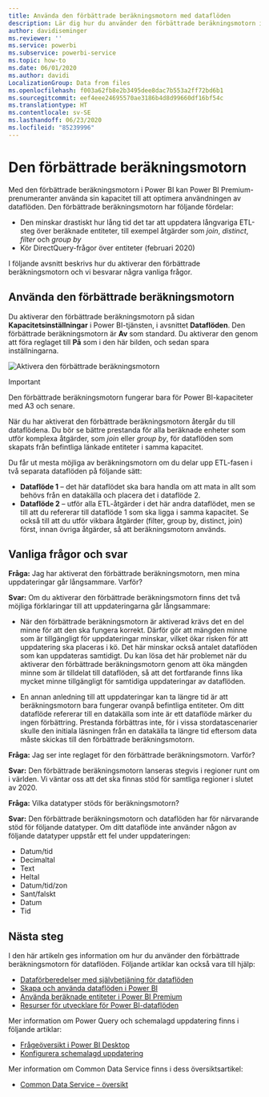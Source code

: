 ```yaml
---
title: Använda den förbättrade beräkningsmotorn med dataflöden
description: Lär dig hur du använder den förbättrade beräkningsmotorn i Power BI Premium med data flöden
author: davidiseminger
ms.reviewer: ''
ms.service: powerbi
ms.subservice: powerbi-service
ms.topic: how-to
ms.date: 06/01/2020
ms.author: davidi
LocalizationGroup: Data from files
ms.openlocfilehash: f003a62fb8e2b3495dee8dac7b553a2ff72bd6b1
ms.sourcegitcommit: eef4eee24695570ae3186b4d8d99660df16bf54c
ms.translationtype: HT
ms.contentlocale: sv-SE
ms.lasthandoff: 06/23/2020
ms.locfileid: "85239996"
---
```

# <a name="the-enhanced-compute-engine"></a>Den förbättrade beräkningsmotorn

Med den förbättrade beräkningsmotorn i Power BI kan Power BI Premium-prenumeranter använda sin kapacitet till att optimera användningen av dataflöden. Den förbättrade beräkningsmotorn har följande fördelar:

* Den minskar drastiskt hur lång tid det tar att uppdatera långvariga ETL-steg över beräknade entiteter, till exempel åtgärder som *join*, *distinct*, *filter* och *group by*
* Kör DirectQuery-frågor över entiteter (februari 2020)

I följande avsnitt beskrivs hur du aktiverar den förbättrade beräkningsmotorn och vi besvarar några vanliga frågor.


## <a name="using-the-enhanced-compute-engine"></a>Använda den förbättrade beräkningsmotorn

Du aktiverar den förbättrade beräkningsmotorn på sidan **Kapacitetsinställningar** i Power BI-tjänsten, i avsnittet **Dataflöden**. Den förbättrade beräkningsmotorn är **Av** som standard. Du aktiverar den genom att föra reglaget till **På** som i den här bilden, och sedan spara inställningarna. 

![Aktivera den förbättrade beräkningsmotorn](media/service-dataflows-enhanced-compute-engine/enhanced-compute-engine-01.png)

> [!IMPORTANT]
> Den förbättrade beräkningsmotorn fungerar bara för Power BI-kapaciteter med A3 och senare.

När du har aktiverat den förbättrade beräkningsmotorn återgår du till dataflödena. Du bör se bättre prestanda för alla beräknade enheter som utför komplexa åtgärder, som *join* eller *group by*, för dataflöden som skapats från befintliga länkade entiteter i samma kapacitet. 

Du får ut mesta möjliga av beräkningsmotorn om du delar upp ETL-fasen i två separata dataflöden på följande sätt:

* **Dataflöde 1** – det här dataflödet ska bara handla om att mata in allt som behövs från en datakälla och placera det i dataflöde 2.
* **Dataflöde 2** – utför alla ETL-åtgärder i det här andra dataflödet, men se till att du refererar till dataflöde 1 som ska ligga i samma kapacitet. Se också till att du utför vikbara åtgärder (filter, group by, distinct, join) först, innan övriga åtgärder, så att beräkningsmotorn används.

## <a name="common-questions-and-answers"></a>Vanliga frågor och svar

**Fråga:** Jag har aktiverat den förbättrade beräkningsmotorn, men mina uppdateringar går långsammare. Varför?

**Svar:** Om du aktiverar den förbättrade beräkningsmotorn finns det två möjliga förklaringar till att uppdateringarna går långsammare:

 - När den förbättrade beräkningsmotorn är aktiverad krävs det en del minne för att den ska fungera korrekt. Därför gör att mängden minne som är tillgängligt för uppdateringar minskar, vilket ökar risken för att uppdatering ska placeras i kö. Det här minskar också antalet dataflöden som kan uppdateras samtidigt. Du kan lösa det här problemet när du aktiverar den förbättrade beräkningsmotorn genom att öka mängden minne som är tilldelat till dataflöden, så att det fortfarande finns lika mycket minne tillgängligt för samtidiga uppdateringar av dataflöden.

 - En annan anledning till att uppdateringar kan ta längre tid är att beräkningsmotorn bara fungerar ovanpå befintliga entiteter. Om ditt dataflöde refererar till en datakälla som inte är ett dataflöde märker du ingen förbättring. Prestanda förbättras inte, för i vissa stordatascenarier skulle den initiala läsningen från en datakälla ta längre tid eftersom data måste skickas till den förbättrade beräkningsmotorn.  

**Fråga:** Jag ser inte reglaget för den förbättrade beräkningsmotorn. Varför?

**Svar:** Den förbättrade beräkningsmotorn lanseras stegvis i regioner runt om i världen. Vi väntar oss att det ska finnas stöd för samtliga regioner i slutet av 2020.

**Fråga:** Vilka datatyper stöds för beräkningsmotorn?

**Svar:** Den förbättrade beräkningsmotorn och dataflöden har för närvarande stöd för följande datatyper. Om ditt dataflöde inte använder någon av följande datatyper uppstår ett fel under uppdateringen:

* Datum/tid
* Decimaltal
* Text
* Heltal
* Datum/tid/zon
* Sant/falskt
* Datum
* Tid

## <a name="next-steps"></a>Nästa steg

I den här artikeln ges information om hur du använder den förbättrade beräkningsmotorn för dataflöden. Följande artiklar kan också vara till hjälp:

* [Dataförberedelser med självbetjäning för dataflöden](service-dataflows-overview.md)
* [Skapa och använda dataflöden i Power BI](service-dataflows-create-use.md)
* [Använda beräknade entiteter i Power BI Premium](service-dataflows-computed-entities-premium.md)
* [Resurser för utvecklare för Power BI-dataflöden](service-dataflows-developer-resources.md)

Mer information om Power Query och schemalagd uppdatering finns i följande artiklar:
* [Frågeöversikt i Power BI Desktop](desktop-query-overview.md)
* [Konfigurera schemalagd uppdatering](../connect-data/refresh-scheduled-refresh.md)

Mer information om Common Data Service finns i dess översiktsartikel:
* [Common Data Service – översikt ](https://docs.microsoft.com/powerapps/common-data-model/overview)
